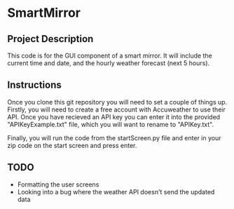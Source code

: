 # SmartMirror

## Project Description
This code is for the GUI component of a smart mirror. It will include the current time and date, and the hourly weather forecast (next 5 hours).

## Instructions
Once you clone this git repository you will need to set a couple of things up. Firstly, you will need to create a free account with Accuweather to use their API. Once you have recieved an API key you can enter it into the provided "APIKeyExample.txt" file, which you will want to rename to "APIKey.txt". 

Finally, you will run the code from the startScreen.py file and enter in your zip code on the start screen and press enter.

## TODO
- Formatting the user screens
- Looking into a bug where the weather API doesn't send the updated data
